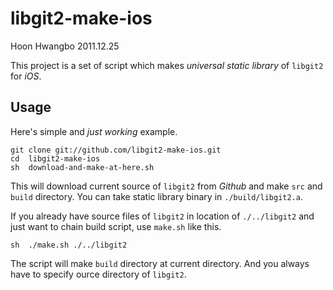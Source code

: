 libgit2-make-ios
================

Hoon Hwangbo
2011.12.25






This project is a set of script which makes *universal static library* of `libgit2` for *iOS*.



Usage
-----

Here's simple and *just working* example.

	git	clone git://github.com/libgit2-make-ios.git
	cd	libgit2-make-ios
	sh	download-and-make-at-here.sh

This will download current source of `libgit2` from *Github* and make `src` and `build` directory. You can take static library binary in `./build/libgit2.a`.

If you already have source files of `libgit2` in location of `./../libgit2` and just want to chain build script, use `make.sh` like this.

	sh	./make.sh ./../libgit2
	
The script will make `build` directory at current directory. And you always have to specify ource directory of `libgit2`.



























